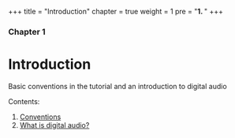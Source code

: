 +++
title = "Introduction"
chapter = true
weight = 1
pre = "<b>1. </b>"
+++

### Chapter 1
# Introduction

Basic conventions in the tutorial and an introduction to digital audio

Contents:

1. [Conventions](conventions/)
2. [What is digital audio?](what-is-digital-audio/)
